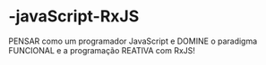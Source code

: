 # -javaScript-RxJS
PENSAR como um programador JavaScript e DOMINE o paradigma FUNCIONAL e a programação REATIVA com RxJS!
